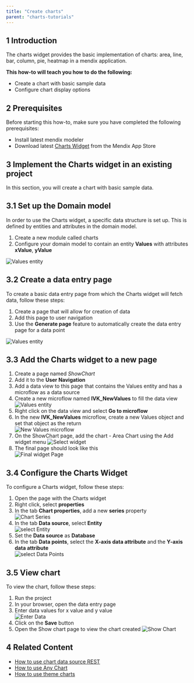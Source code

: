 ```yaml
---
title: "Create charts"
parent: "charts-tutorials"
---
```


## 1 Introduction

The charts widget provides the basic implementation of charts: area, line, bar, column, pie, heatmap in a mendix application.

**This how-to will teach you how to do the following:**

* Create a chart with basic sample data
* Configure chart display options

## 2 Prerequisites

Before starting this how-to, make sure you have completed the following prerequisites:

* Install latest mendix modeler
* Download latest [Charts Widget](https://appstore.home.mendix.com/link/app/105695/) from the Mendix App Store

## 3 Implement the Charts widget in an existing project

In this section, you will create a chart with basic sample data.

## 3.1 Set up the Domain model

In order to use the Charts widget, a specific data structure is set up. This is defined by entities and attributes in the domain model.

1. Create a new module called charts
2. Configure your domain model to contain an entity **Values** with attributes **xValue**, **yValue**

![Values entity](attachments/charts/charts-entity.png)

## 3.2 Create a data entry page

To create a basic data entry page from which the Charts widget will fetch data, follow these steps:

1. Create a page that will allow for creation of data
1. Add this page to user navigation
1. Use the **Generate page** feature to automatically create the data entry page for a data point

![Values entity](attachments/charts/charts-generate-page.png)

## 3.3 Add the Charts widget to a new page

1. Create a page named *ShowChart*
1. Add it to the **User Navigation**
1. Add a data view to this page that contains the Values entity and has a microflow as a data source
1. Create a new microflow named **IVK_NewValues** to fill the data view  
![Values entity](attachments/charts/charts-create-new-value.png)
1. Right click on the data view and select **Go to microflow**
1. In the new **IVK_NewValues** microflow, create a new Values object and set that object as the return  
![New Values microflow](attachments/charts/charts-new-values-microflow.png)
1. On the ShowChart page, add the chart - Area Chart using the Add widget menu
![Select widget](attachments/charts/charts-select-chart.png)
1. The final page should look like this  
![Final widget Page](attachments/charts/charts-widget-page.png)

## 3.4 Configure the Charts Widget

To configure a Charts widget, follow these steps:

1. Open the page with the Charts widget
1. Right click, select **properties**
1. In the tab **Chart properties**, add a new **series** property  
![Chart Series](attachments/charts/charts-series.png)
2. In the tab **Data source**, select **Entity**  
![select Entity](attachments/charts/chart-add-entity.png)
3. Set the **Data source** as **Database**  
4. In the tab **Data points**, select the **X-axis data attribute** and the **Y-axis data attribute**  
![select Data Points](attachments/charts/charts-data-points.png)

## 3.5 View chart

To view the chart, follow these steps:

1. Run the project
1. In your browser, open the data entry page
1. Enter data values for x value and y value  
![Enter Data](attachments/charts/charts-front-end.png)  
1. Click on the **Save** button
3. Open the  Show chart page to view the chart created
![Show Chart](attachments/charts/charts-area-chart.png)

## 4 Related Content

* [How to use chart data source REST](charts-basic-rest)
* [How to use Any Chart](charts-any-usage)
* [How to use theme charts](charts-theme)
